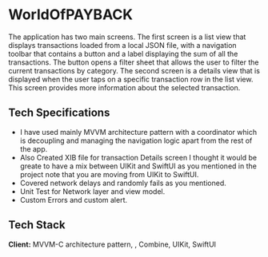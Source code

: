 
# WorldOfPAYBACK

The application has two main screens. The first screen is a list view that displays transactions loaded from a local JSON file, with a navigation toolbar that contains a button and a label displaying the sum of all the transactions. The button opens a filter sheet that allows the user to filter the current transactions by category. The second screen is a details view that is displayed when the user taps on a specific transaction row in the list view. This screen provides more information about the selected transaction.


## Tech Specifications

- I have used mainly MVVM architecture pattern with a coordinator which is decoupling and managing the navigation logic apart from the rest of the app.
- Also Created XIB file for transaction Details screen I thought it would be greate to have a mix between UIKit and SwiftUI as you mentioned in the project note that you are moving from UIKit to SwiftUI.
- Covered network delays and randomly fails as you mentioned.
- Unit Test for Network layer and view model.
- Custom Errors and custom alert.
## Tech Stack

**Client:** MVVM-C architecture pattern, , Combine, UIKit, SwiftUI


